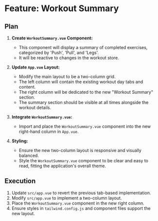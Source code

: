 # Feature: Workout Summary

## Plan

1.  **Create `WorkoutSummary.vue` Component:**
    - This component will display a summary of completed exercises, categorized by 'Push', 'Pull', and 'Legs'.
    - It will be reactive to changes in the workout store.

2.  **Update `App.vue` Layout:**
    - Modify the main layout to be a two-column grid.
    - The left column will contain the existing workout day tabs and content.
    - The right column will be dedicated to the new "Workout Summary" section.
    - The summary section should be visible at all times alongside the workout details.

3.  **Integrate `WorkoutSummary.vue`:**
    - Import and place the `WorkoutSummary.vue` component into the new right-hand column in `App.vue`.

4.  **Styling:**
    - Ensure the new two-column layout is responsive and visually balanced.
    - Style the `WorkoutSummary.vue` component to be clear and easy to read, fitting the application's overall theme.

## Execution

1.  Update `src/app.vue` to revert the previous tab-based implementation.
2.  Modify `src/app.vue` to implement a two-column layout.
3.  Place the `WorkoutSummary.vue` component in the new right column.
4.  Ensure styles in `tailwind.config.js` and component files support the new layout.

